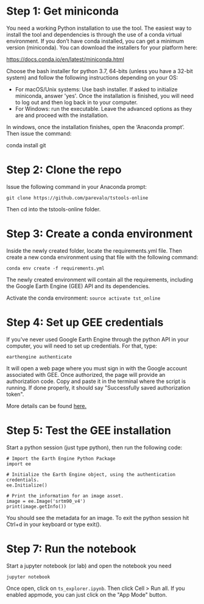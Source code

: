# Step 1: Get miniconda

You need a working Python installation to use the tool. The easiest way to 
install the tool and dependencies is through the use of a conda virtual 
environment. If you don’t have conda installed, you can get a minimum version 
(miniconda). You can download the installers for your platform here: 

https://docs.conda.io/en/latest/miniconda.html

Choose the bash installer for python 3.7, 64-bits (unless you have a 32-bit system) 
and follow the following instructions depending on your OS:

- For macOS/Unix systems: Use bash installer. If asked to initialize miniconda, 
  answer 'yes'. Once the installation is finished, you will need to log out
  and then log back in to your computer.
- For Windows: run the executable. Leave the advanced options as they are and
  proceed with the installation.

In windows, once the installation finishes, open the 
‘Anaconda prompt’. Then issue the command:

conda install git

# Step 2: Clone the repo

Issue the following command in your Anaconda prompt:

`git clone https://github.com/parevalo/tstools-online`

Then cd into the tstools-online folder.

# Step 3: Create a conda environment

Inside the newly created folder, locate the requirements.yml file. Then
create a new conda environment using that file with the following command:

`conda env create -f requirements.yml`

The newly created environment will contain all the requirements, including
the Google Earth Engine (GEE) API and its dependencies.

Activate the conda environment: `source activate tst_online`

# Step 4: Set up GEE credentials

If you've never used Google Earth Engine through the python API 
in your computer, you will need to set up credentials. For that,
type:

`earthengine authenticate`

It will open a web page where you must sign in with the Google 
account associated with GEE. Once authorized, the page will provide an
authorization code. Copy and paste it in the terminal where
the script is running. If done properly, it should say
"Successfully saved authorization token".

More details can be found 
[here.](https://developers.google.com/earth-engine/python_install_manual#setting-up-authentication-credentials)

# Step 5: Test the GEE installation

Start a python session (just type python), then run the following code:

```
# Import the Earth Engine Python Package
import ee

# Initialize the Earth Engine object, using the authentication credentials.
ee.Initialize()

# Print the information for an image asset.
image = ee.Image('srtm90_v4')
print(image.getInfo())
```

You should see the metadata for an image. To exit the python session
hit Ctrl+d in your keyboard or type exit().

# Step 7: Run the notebook

Start a jupyter notebook (or lab) and open the notebook you need

`jupyter notebook`

Once open, click on `ts_explorer.ipynb`. Then click Cell > Run all.
If you enabled appmode, you can just click on the "App Mode" button.


